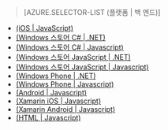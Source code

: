 ﻿> [AZURE.SELECTOR-LIST (플랫폼 | 백 엔드)]
- [(iOS | JavaScript)](mobile-services-ios-validate-modify-data-server-scripts.md)
- [(Windows 스토어 C# | .NET)](mobile-services-dotnet-backend-windows-store-dotnet-validate-modify-data.md)
- [(Windows 스토어 C# | Javascript)](mobile-services-windows-store-dotnet-validate-modify-data-server-scripts.md)
- [(Windows 스토어 JavaScript | .NET)](mobile-services-dotnet-backend-windows-store-javascript-validate-modify-data.md)
- [(Windows 스토어 JavaScript | Javascript)](mobile-services-windows-store-javascript-validate-modify-data-server-scripts.md)
- [(Windows Phone | .NET)](mobile-services-dotnet-backend-windows-phone-validate-modify-data.md)
- [(Windows Phone | Javascript)](mobile-services-windows-phone-validate-modify-data-server-scripts.md)
- [(Android | Javascript)](mobile-services-android-validate-modify-data-server-scripts.md)
- [(Xamarin iOS | Javascript)](partner-xamarin-mobile-services-ios-validate-modify-data-server-scripts.md)
- [(Xamarin Android | Javascript)](partner-xamarin-mobile-services-android-validate-modify-data-server-scripts.md)
- [(HTML | Javascript)](mobile-services-html-validate-modify-data-server-scripts.md)


<!--HONumber=42-->
